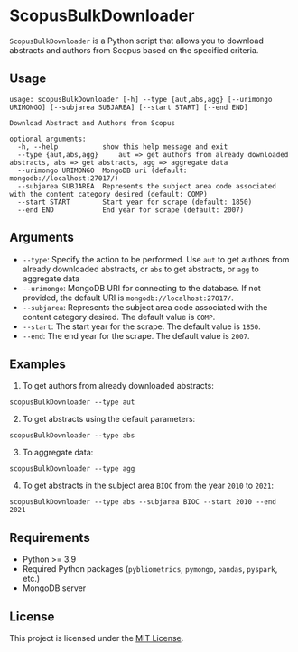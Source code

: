 # ScopusBulkDownloader

`ScopusBulkDownloader` is a Python script that allows you to download abstracts and authors from Scopus based on the specified criteria.

## Usage

```
usage: scopusBulkDownloader [-h] --type {aut,abs,agg} [--urimongo URIMONGO] [--subjarea SUBJAREA] [--start START] [--end END]

Download Abstract and Authors from Scopus

optional arguments:
  -h, --help           show this help message and exit
  --type {aut,abs,agg}     aut => get authors from already downloaded abstracts, abs => get abstracts, agg => aggregate data
  --urimongo URIMONGO  MongoDB uri (default: mongodb://localhost:27017/)
  --subjarea SUBJAREA  Represents the subject area code associated with the content category desired (default: COMP)
  --start START        Start year for scrape (default: 1850)
  --end END            End year for scrape (default: 2007)
```

## Arguments

- `--type`: Specify the action to be performed. Use `aut` to get authors from already downloaded abstracts, or `abs` to get abstracts, or `agg` to aggregate data
- `--urimongo`: MongoDB URI for connecting to the database. If not provided, the default URI is `mongodb://localhost:27017/`.
- `--subjarea`: Represents the subject area code associated with the content category desired. The default value is `COMP`.
- `--start`: The start year for the scrape. The default value is `1850`.
- `--end`: The end year for the scrape. The default value is `2007`.

## Examples

1. To get authors from already downloaded abstracts:

```
scopusBulkDownloader --type aut 
```

2. To get abstracts using the default parameters:

```
scopusBulkDownloader --type abs
```

3. To aggregate data:

```
scopusBulkDownloader --type agg
```

4. To get abstracts in the subject area `BIOC` from the year `2010` to `2021`:

```
scopusBulkDownloader --type abs --subjarea BIOC --start 2010 --end 2021
```

## Requirements

- Python >= 3.9
- Required Python packages (`pybliometrics`, `pymongo`, `pandas`, `pyspark`, etc.)
- MongoDB server

## License

This project is licensed under the [MIT License](LICENSE).